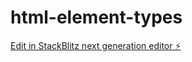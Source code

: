 # html-element-types

[Edit in StackBlitz next generation editor ⚡️](https://stackblitz.com/~/github.com/NKRTECH/html-element-types)